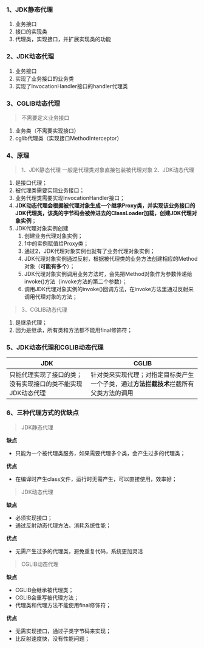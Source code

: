 ### 1、JDK静态代理
 1. 业务接口
 2. 接口的实现类
 3. 代理类，实现接口，并扩展实现类的功能

 ### 2、JDK动态代理
1. 业务接口
2. 实现了业务接口的业务类
3. 实现了InvocationHandler接口的handler代理类

### 3、CGLIB动态代理
> 不需要定义业务接口
1. 业务类（不需要实现接口）
2. cglib代理类（实现接口MethodInterceptor）

### 4、原理

> 1、JDK静态代理
一般是代理类对象直接包装被代理对象
> 2、JDK动态代理
1. 是接口代理；
2. 被代理类需要实现业务接口；
3. 业务代理类需要实现InvocationHandler接口；
4. **JDK动态代理会根据被代理对象生成一个继承Proxy类，并实现该业务接口的JDK代理类，该类的字节码会被传进去的ClassLoader加载，创建JDK代理对象实例**；
5. JDK代理对象实例创建
    1. 创建业务代理对象实例；
    2. 1中的实例赋值给Proxy类；
    3. 通过2，JDK代理对象实例也就有了业务代理对象实例；
    4. JDK代理对象实例通过反射，根据被代理类的业务方法创建相应的Method对象（**可能有多个**）；
    5. JDK代理对象实例调用业务方法时，会先把Method对象作为参数传递给invoke()方法（invoke方法的第二个参数）；
    6. 调用JDK代理对象实例的invoke()回调方法，在invoke方法里通过反射来调用代理对象的方法；
> 3、CGLIB动态代理
1. 是继承代理；
2. 因为是继承，所有类和方法都不能用final修饰符；

### 5、JDK动态代理和CGLIB动态代理

JDK|CGLIB
---|-----
只能代理实现了接口的类；没有实现接口的类不能实现JDK动态代理|针对类来实现代理；对指定目标类产生一个子类，通过**方法拦截技术**拦截所有父类方法的调用

### 6、三种代理方式的优缺点

> JDK静态代理

**缺点**
- 只能为一个被代理类服务，如果需要代理多个类，会产生过多的代理类；

**优点**
- 在编译时产生class文件，运行时无需产生，可以直接使用，效率好；

> JDK动态代理

**缺点**
- 必须实现接口；
- 通过反射动态代理方法，消耗系统性能；

**优点**
- 无需产生过多的代理类，避免重复代码，系统更加灵活

> CGLIB动态代理

**缺点**
- CGLIB会继承被代理类；
- CGLIB会重写被代理方法；
- 代理类和代理方法不能使用final修饰符；

**优点**
- 无需实现接口，通过子类字节码来实现；
- 比反射速度快，没有性能问题；
